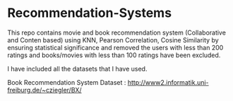 # Recommendation-Systems

This repo contains movie and book recommendation system (Collaborative and Conten based) using KNN, Pearson Correlation, Cosine Similarity  by ensuring statistical significance and removed the users with less than 200 ratings and books/movies with less than 100 ratings have been excluded.

I have included all the datasets that I have used. 

Book Recommendation System Dataset : http://www2.informatik.uni-freiburg.de/~cziegler/BX/
